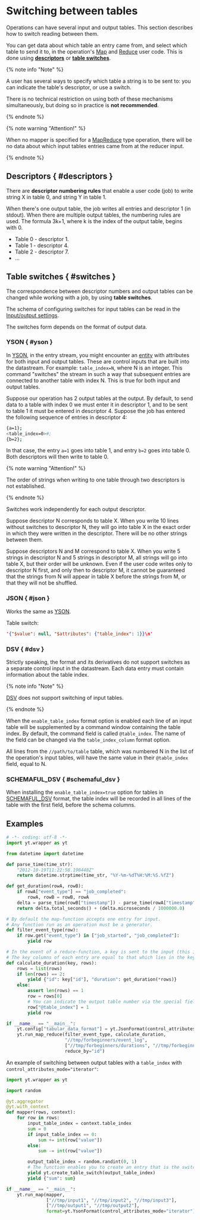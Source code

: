 # Switching between tables

Operations can have several input and output tables. This section describes how to switch reading between them.

You can get data about which table an entry came from, and select which table to send it to, in the operation's [Map](../../../../user-guide/data-processing/operations/map.md) and [Reduce](../../../../user-guide/data-processing/operations/reduce.md) user code. This is done using **[descriptors](#descriptors)** or **[table switches](#switches)**.

{% note info "Note" %}

A user has several ways to specify which table a string is to be sent to: you can indicate the table's descriptor, or use a switch.

There is no technical restriction on using both of these mechanisms simultaneously, but doing so in practice is **not recommended**.

{% endnote %}

{% note warning "Attention!" %}

When no mapper is specified for a [MapReduce](../../../../user-guide/data-processing/operations/mapreduce.md) type operation, there will be no data about which input tables entries came from at the reducer input.

{% endnote %}

## Descriptors { #descriptors }


<!-- Общее описание файловых дескрипторов джоба можно прочитать в разделе [Джобы](jobs.md#descriptors_in_job). -->

There are **descriptor numbering rules** that enable a user code (job) to write string X in table 0, and string Y in table 1.

When there's one output table, the job writes all entries and descriptor 1 (in stdout).
When there are multiple output tables, the numbering rules are used. The formula 3k+1, where k is the index of the output table, begins with 0.

- Table 0 - descriptor 1.
- Table 1 - descriptor 4.
- Table 2 - descriptor 7.
- ...

## Table switches { #switches }

The correspondence between descriptor numbers and output tables can be changed while working with a job, by using **table switches**.

The schema of configuring switches for input tables can be read in the [Input/output settings](../../../../user-guide/storage/io-configuration.md).

The switches form depends on the format of output data.

### YSON { #yson }

In [YSON](../../../../user-guide/storage/yson.md), in the entry stream, you might encounter an [entity](../../../../user-guide/storage/yson.md#entity) with attributes for both input and output tables.  These are control inputs that are built into the datastream. For example: `table_index=N`, where N is an integer. This command "switches" the stream in such a way that subsequent entries are connected to another table with index N. This is true for both input and output tables.

Suppose our operation has 2 output tables at the output.
By default, to send data to a table with index 0 we must enter it in descriptor 1, and to be sent to table 1 it must be entered in descriptor 4.
Suppose the job has entered the following sequence of entries in descriptor 4:

```bash
{a=1};
<table_index=0>#;
{b=2};
```

In that case, the entry `a=1` goes into table 1, and entry `b=2` goes into table 0. Both descriptors will then write to table 0.

{% note warning "Attention!" %}

The order of strings when writing to one table through two descriptors is not established.

{% endnote %}

Switches work independently for each output descriptor.

Suppose descriptor N corresponds to table X. When you write 10 lines without switches to descriptor N, they will go into table X in the exact order in which they were written in the descriptor. There will be no other strings between them.

Suppose descriptors N and M correspond to table X. When you write 5 strings in descriptor N and 5 strings in descriptor M, all strings will go into table X, but their order will be unknown. Even if the user code writes only to descriptor N first, and only then to descriptor M, it cannot be guaranteed that the strings from N will appear in table X before the strings from M, or that they will not be shuffled.

### JSON { #json }

Works the same as [YSON](#yson).

Table switch:

```json
'{"$value": null, "$attributes": {"table_index": 1}}\n'
```

### DSV { #dsv }

Strictly speaking, the format and its derivatives do not support switches as a separate control input in the datastream. Each data entry must contain information about the table index.

{% note info "Note" %}

[DSV](../../../../user-guide/storage/formats.md#dsv) does not support switching of input tables.

{% endnote %}

When the `enable_table_index` format option is enabled each line of an input table will be supplemented by a command window containing the table index. By default, the command field is called `@table_index`. The name of the field can be changed via the `table_index_column` format option.

All lines from the `//path/to/table` table, which was numbered N in the list of the operation's input tables, will have the same value in their `@table_index` field, equal to N.

### SCHEMAFUL_DSV { #schemaful_dsv }

When installing the `enable_table_index=true` option for tables in [SCHEMAFUL_DSV](../../../../user-guide/storage/formats.md#schemaful_dsv) format, the table index will be recorded in all lines of the table with the first field, before the schema columns.

## Examples

```python
# -*- coding: utf-8 -*-
import yt.wrapper as yt

from datetime import datetime

def parse_time(time_str):
    "2012-10-19T11:22:58.190448Z"
    return datetime.strptime(time_str, "%Y-%m-%dT%H:%M:%S.%fZ")

def get_duration(rowA, rowB):
    if rowA["event_type"] == "job_completed":
        rowA, rowB = rowB, rowA
    delta = parse_time(rowB["timestamp"]) - parse_time(rowA["timestamp"])
    return delta.total_seconds() + (delta.microseconds / 1000000.0)

# By default the map-function accepts one entry for input.
# Any function run as an operation must be a generator.
def filter_event_type(row):
    if row.get("event_type") in ["job_started", "job_completed"]:
        yield row

# In the event of a reduce-function, a key is sent to the input (this is a map from the key columns to their value), as well as a list of entries.
# The key columns of each entry are equal to that which lies in the key
def calculate_duration(key, rows):
    rows = list(rows)
    if len(rows) == 2:
        yield {"id": key["id"], "duration": get_duration(*rows)}
    else:
        assert len(rows) == 1
        row = rows[0]
        # You can indicate the output table number via the special field
        row["@table_index"] = 1
        yield row

if __name__ == "__main__":
    yt.config["tabular_data_format"] = yt.JsonFormat(control_attributes_mode="row_fields")
    yt.run_map_reduce(filter_event_type, calculate_duration,
                      "//tmp/forbeginners/event_log",
                      ["//tmp/forbeginners/durations", "//tmp/forbeginners/filtered"],
                      reduce_by="id")
```

An example of switching between output tables with a `table_index` with `control_attributes_mode="iterator"`:

```python
import yt.wrapper as yt

import random

@yt.aggregator
@yt.with_context
def mapper(rows, context):
    for row in rows:
        input_table_index = context.table_index
        sum = 0
        if input_table_index == 0:
            sum += int(row["value"])
        else:
            sum -= int(row["value"])

        output_table_index = random.randint(0, 1)
        # The function enables you to create an entry that is the switch to the table with the specified index.
        yield yt.create_table_switch(output_table_index)
        yield {"sum": sum}

if __name__ == "__main__":
    yt.run_map(mapper,
               ["//tmp/input1", "//tmp/input2", "//tmp/input3"],
               ["//tmp/output1", "//tmp/output2"],
               format=yt.YsonFormat(control_attributes_mode="iterator"))
```

